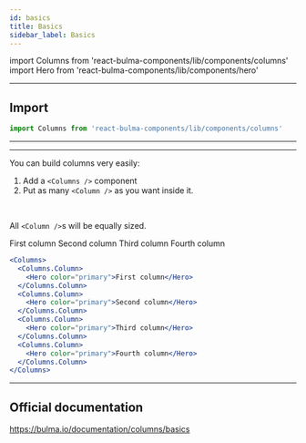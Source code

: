 ```yaml
---
id: basics
title: Basics
sidebar_label: Basics
---
```

import Columns from 'react-bulma-components/lib/components/columns'
import Hero from 'react-bulma-components/lib/components/hero'

---
## **Import**
```js
import Columns from 'react-bulma-components/lib/components/columns'
```

---
---
You can build columns very easily:

1. Add a `<Columns />` component
2. Put as many `<Column />` as you want inside it.

<br />

All `<Column />`s will be equally sized.

<Columns>
    <Columns.Column>
        <Hero color="primary">First column</Hero>
    </Columns.Column>
    <Columns.Column>
        <Hero color="primary">Second column</Hero>
    </Columns.Column>
    <Columns.Column>
        <Hero color="primary">Third column</Hero>
    </Columns.Column>
    <Columns.Column>
        <Hero color="primary">Fourth column</Hero>
    </Columns.Column>
</Columns>

```jsx
<Columns>
  <Columns.Column>
    <Hero color="primary">First column</Hero>
  </Columns.Column>
  <Columns.Column>
    <Hero color="primary">Second column</Hero>
  </Columns.Column>
  <Columns.Column>
    <Hero color="primary">Third column</Hero>
  </Columns.Column>
  <Columns.Column>
    <Hero color="primary">Fourth column</Hero>
  </Columns.Column>
</Columns>
```
---

## Official documentation

https://bulma.io/documentation/columns/basics
